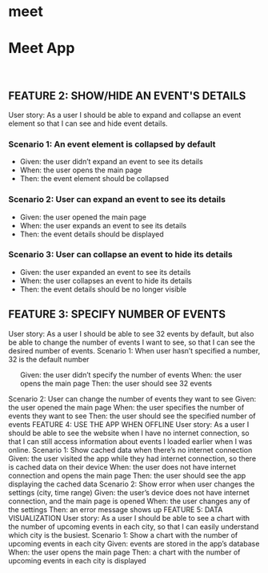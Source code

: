 # meet
<h1>Meet App</h1>
<br>
<h2>FEATURE 2: SHOW/HIDE AN EVENT'S DETAILS</h2>
<p>User story: As a user I should be able to expand and collapse an event element so that I can see and hide event details.</p>
<h3>Scenario 1: An event element is collapsed by default</h3>
<ul>
<li>Given: the user didn’t expand an event to see its details</li>
<li>When: the user opens the main page</li>
<li>Then: the event element should be collapsed</li>
</ul>
<h3>Scenario 2: User can expand an event to see its details</h3>
<ul>
<li>Given: the user opened the main page</li>
<li>When: the user expands an event to see its details</li>
<li>Then: the event details should be displayed</li>
</ul>
<h3>Scenario 3: User can collapse an event to hide its details</h3>
<ul>
<li>Given: the user expanded an event to see its details</li>
<li>When: the user collapses an event to hide its details</li>
<li>Then: the event details should be no longer visible</li>
</ul>
<h2>FEATURE 3: SPECIFY NUMBER OF EVENTS</h2>
User story: As a user I should be able to see 32 events by default, but also be able to change the number of events I want to see, so that I can see the desired number of events. 
Scenario 1: When user hasn’t specified a number, 32 is the default number
<ul>
Given: the user didn’t specify the number of events 
When: the user opens the main page
Then: the user should see 32 events
</ul>
Scenario 2: User can change the number of events they want to see
Given: the user opened the main page
When: the user specifies the number of events they want to see
Then: the user should see the specified number of events
FEATURE 4: USE THE APP WHEN OFFLINE
User story: As a user I should be able to see the website when I have no internet connection, so that I can still access information about events I loaded earlier when I was online. 
Scenario 1: Show cached data when there’s no internet connection
Given: the user visited the app while they had internet connection, so there is cached data on their device
When: the user does not have internet connection and opens the main page
Then: the user should see the app displaying the cached data
Scenario 2: Show error when user changes the settings (city, time range)
Given: the user’s device does not have internet connection, and the main page is opened
When: the user changes any of the settings
Then: an error message shows up
FEATURE 5: DATA VISUALIZATION
User story: As a user I should be able to  see a chart with the number of upcoming events in each city, so that I can easily understand which city is the busiest. 
Scenario 1: Show a chart with the number of upcoming events in each city
Given: events are stored in the app’s database
When: the user opens the main page
Then: a chart with the number of upcoming events in each city is displayed
